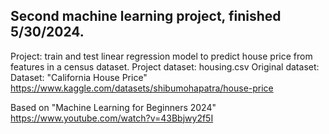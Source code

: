 ## Second machine learning project, finished 5/30/2024.
Project: train and test linear regression model to predict house price from features in a census dataset.
Project dataset: housing.csv
Original dataset: Dataset: "California House Price" https://www.kaggle.com/datasets/shibumohapatra/house-price

















Based on "Machine Learning for Beginners 2024"
https://www.youtube.com/watch?v=43Bbjwy2f5I



